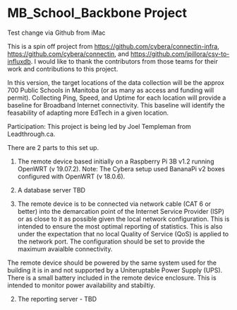 # MB_School_Backbone Project

Test change via Github from iMac

This is a spin off project from https://github.com/cybera/connectin-infra, https://github.com/cybera/connectin, and https://github.com/jpillora/csv-to-influxdb. I would like to thank the contributors from those teams for their work and contributions to this project.

In this version, the target locations of the data collection will be the approx 700 Public Schools in Manitoba (or as many as access and funding will permit). Collecting Ping, Speed, and Uptime for each location will provide a baseline for Broadband Internet connectivity. This baseline will identify the feasability of adapting more EdTech in a given location.

Participation: This project is being led by Joel Templeman from Leadthrough.ca. 

There are 2 parts to this set up. 

  1) The remote device based initially on a Raspberry Pi 3B v1.2 running OpenWRT (v 19.07.2). Note: The Cybera setup used        BananaPi v2 boxes configured with OpenWRT (v 18.0.6).  
  
  2) A database server TBD
  
1)  The remote device is to be connected via network cable (CAT 6 or better) into the demarcation point of the Internet Service Provider (ISP) or as close to it as possible given the local network configuration. This is intended to ensure the most optimal reporting of statistics. This is also under the expectation that no local Quality of Service (QoS) is applied to the network port. The configuration should be set to provide the maximum avaialble connectivity. 

The remote device should be powered by the same system used for the building it is in and not supported by a Uniteruptable Power Supply (UPS). There is a small battery included in the remote device enclosure. This is intended to monitor power availability and stabiltiy. 

2) The reporting server - TBD


